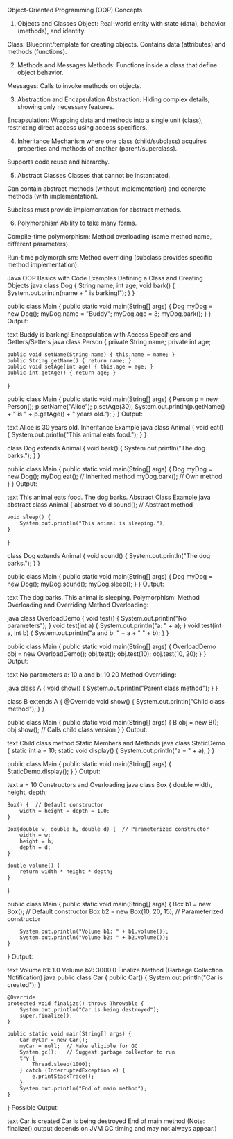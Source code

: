 Object-Oriented Programming (OOP) Concepts
1. Objects and Classes
Object: Real-world entity with state (data), behavior (methods), and identity.

Class: Blueprint/template for creating objects. Contains data (attributes) and methods (functions).

2. Methods and Messages
Methods: Functions inside a class that define object behavior.

Messages: Calls to invoke methods on objects.

3. Abstraction and Encapsulation
Abstraction: Hiding complex details, showing only necessary features.

Encapsulation: Wrapping data and methods into a single unit (class), restricting direct access using access specifiers.

4. Inheritance
Mechanism where one class (child/subclass) acquires properties and methods of another (parent/superclass).

Supports code reuse and hierarchy.

5. Abstract Classes
Classes that cannot be instantiated.

Can contain abstract methods (without implementation) and concrete methods (with implementation).

Subclass must provide implementation for abstract methods.

6. Polymorphism
Ability to take many forms.

Compile-time polymorphism: Method overloading (same method name, different parameters).

Run-time polymorphism: Method overriding (subclass provides specific method implementation).

Java OOP Basics with Code Examples
Defining a Class and Creating Objects
java
class Dog {
    String name;
    int age;
    void bark() {
        System.out.println(name + " is barking!");
    }
}

public class Main {
    public static void main(String[] args) {
        Dog myDog = new Dog();
        myDog.name = "Buddy";
        myDog.age = 3;
        myDog.bark();
    }
}
Output:

text
Buddy is barking!
Encapsulation with Access Specifiers and Getters/Setters
java
class Person {
    private String name;
    private int age;

    public void setName(String name) { this.name = name; }
    public String getName() { return name; }
    public void setAge(int age) { this.age = age; }
    public int getAge() { return age; }
}

public class Main {
    public static void main(String[] args) {
        Person p = new Person();
        p.setName("Alice");
        p.setAge(30);
        System.out.println(p.getName() + " is " + p.getAge() + " years old.");
    }
}
Output:

text
Alice is 30 years old.
Inheritance Example
java
class Animal {
    void eat() {
        System.out.println("This animal eats food.");
    }
}

class Dog extends Animal {
    void bark() {
        System.out.println("The dog barks.");
    }
}

public class Main {
    public static void main(String[] args) {
        Dog myDog = new Dog();
        myDog.eat();  // Inherited method
        myDog.bark(); // Own method
    }
}
Output:

text
This animal eats food.
The dog barks.
Abstract Class Example
java
abstract class Animal {
    abstract void sound();  // Abstract method

    void sleep() {
        System.out.println("This animal is sleeping.");
    }
}

class Dog extends Animal {
    void sound() {
        System.out.println("The dog barks.");
    }
}

public class Main {
    public static void main(String[] args) {
        Dog myDog = new Dog();
        myDog.sound();
        myDog.sleep();
    }
}
Output:

text
The dog barks.
This animal is sleeping.
Polymorphism: Method Overloading and Overriding
Method Overloading:

java
class OverloadDemo {
    void test() {
        System.out.println("No parameters");
    }
    void test(int a) {
        System.out.println("a: " + a);
    }
    void test(int a, int b) {
        System.out.println("a and b: " + a + " " + b);
    }
}

public class Main {
    public static void main(String[] args) {
        OverloadDemo obj = new OverloadDemo();
        obj.test();
        obj.test(10);
        obj.test(10, 20);
    }
}
Output:

text
No parameters
a: 10
a and b: 10 20
Method Overriding:

java
class A {
    void show() {
        System.out.println("Parent class method");
    }
}

class B extends A {
    @Override
    void show() {
        System.out.println("Child class method");
    }
}

public class Main {
    public static void main(String[] args) {
        B obj = new B();
        obj.show();  // Calls child class version
    }
}
Output:

text
Child class method
Static Members and Methods
java
class StaticDemo {
    static int a = 10;
    static void display() {
        System.out.println("a = " + a);
    }
}

public class Main {
    public static void main(String[] args) {
        StaticDemo.display();
    }
}
Output:

text
a = 10
Constructors and Overloading
java
class Box {
    double width, height, depth;

    Box() {  // Default constructor
        width = height = depth = 1.0;
    }

    Box(double w, double h, double d) {  // Parameterized constructor
        width = w;
        height = h;
        depth = d;
    }

    double volume() {
        return width * height * depth;
    }
}

public class Main {
    public static void main(String[] args) {
        Box b1 = new Box();  // Default constructor
        Box b2 = new Box(10, 20, 15);  // Parameterized constructor

        System.out.println("Volume b1: " + b1.volume());
        System.out.println("Volume b2: " + b2.volume());
    }
}
Output:

text
Volume b1: 1.0
Volume b2: 3000.0
Finalize Method (Garbage Collection Notification)
java
public class Car {
    public Car() {
        System.out.println("Car is created");
    }

    @Override
    protected void finalize() throws Throwable {
        System.out.println("Car is being destroyed");
        super.finalize();
    }

    public static void main(String[] args) {
        Car myCar = new Car();
        myCar = null;  // Make eligible for GC
        System.gc();   // Suggest garbage collector to run
        try {
            Thread.sleep(1000);
        } catch (InterruptedException e) {
            e.printStackTrace();
        }
        System.out.println("End of main method");
    }
}
Possible Output:

text
Car is created
Car is being destroyed
End of main method
(Note: finalize() output depends on JVM GC timing and may not always appear.)
